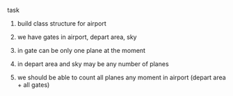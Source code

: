 task 

1. build class structure for airport  

2. we have gates in airport, depart area, sky 

3. in gate can be only one plane at the moment 

4. in depart area and sky may be any number of planes 

5. we should be able to count all planes any moment in airport (depart area + all gates)
